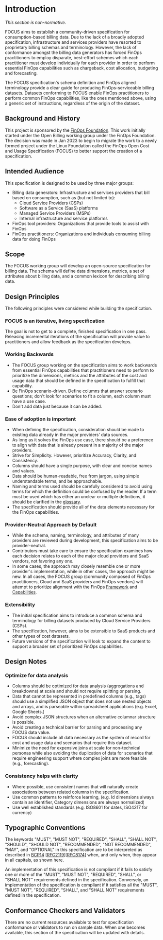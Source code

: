 # Introduction

*This section is non-normative.*

FOCUS aims to establish a community-driven specification for consumption-based billing data. Due to the lack of a broadly adopted specification, infrastructure and services providers have resorted to proprietary billing schemas and terminology. However, the lack of conformance amongst the billing data generators has forced FinOps practitioners to employ disparate, best-effort schemes which each practitioner must develop individually for each provider in order to perform essential FinOps capabilities such as chargeback, cost allocation, budgeting and forecasting.

The FOCUS specification's schema definition and FinOps aligned terminology provide a clear guide for producing FinOps-serviceable billing datasets. Datasets conforming to FOCUS enable FinOps practitioners to perform common FinOps capabilities, like the ones mentioned above, using a generic set of instructions, regardless of the origin of the dataset.

## Background and History

This project is sponsored by the [FinOps Foundation][FODO]. This work initially started under the Open Billing working group under the FinOps Foundation. The decision was made in Jan 2023 to begin to migrate the work to a newly formed project under the Linux Foundation called the FinOps Open Cost and Usage Specification (FOCUS) to better support the creation of a specification.

## Intended Audience

This specification is designed to be used by three major groups:

* Billing data generators: Infrastructure and services providers that bill based on consumption, such as (but not limited to):
  * Cloud Service Providers (CSPs)
  * Software as a Service (SaaS) platforms
  * Managed Service Providers (MSPs)
  * Internal infrastructure and service platforms
* FinOps tool providers: Organizations that provide tools to assist with FinOps
* FinOps practitioners: Organizations and individuals consuming billing data for doing FinOps

## Scope

The FOCUS working group will develop an open-source specification for billing data. The schema will define data dimensions, metrics, a set of attributes about billing data, and a common lexicon for describing billing data.

## Design Principles

The following principles were considered while building the specification.

### FOCUS is an iterative, living specification

The goal is not to get to a complete, finished specification in one pass. Releasing incremental iterations of the specification will provide value to practitioners and allow feedback as the specification develops.

### Working Backwards

* The FOCUS group working on the specification aims to work backwards from essential FinOps capabilities that practitioners need to perform to prioritize the dimensions, metrics and the attributes of the cost and usage data that should be defined in the specification to fulfill that capability.
* Be FinOps scenario-driven. Define columns that answer scenario questions; don't look for scenarios to fit a column, each column must have a use case.
* Don't add data just because it can be added.

### Ease of adoption is important

* When defining the specification, consideration should be made to existing data already in the major providers' data sources.
* As long as it solves the FinOps use case, there should be a preference to align with data that is already present in a majority of the major providers.
* Strive for Simplicity. However, prioritize Accuracy, Clarity, and Consistency.
* Columns should have a single purpose, with clear and concise names and values.
* Data should be human-readable, free from jargon, using simple understandable terms, and be approachable.
* Naming and terms used should be carefully considered to avoid using terms for which the definition could be confused by the reader. If a term must be used which has either an unclear or multiple definitions, it should be clarified in the [glossary](#glossary).
* The specification should provide all of the data elements necessary for the FinOps capabilities.

### Provider-Neutral Approach by Default

* While the schema, naming, terminology, and attributes of many providers are reviewed during development, this specification aims to be provider-neutral.
* Contributors must take care to ensure the specification examines how each decision relates to each of the major cloud providers and SaaS vendors, not favoring any one.
* In some cases, the approach may closely resemble one or more provider's implementation, while in other cases, the approach might be new. In all cases, the FOCUS group (community composed of FinOps practitioners, Cloud and SaaS providers and FinOps vendors) will attempt to prioritize alignment with the FinOps [Framework][FODOF] and [Capabilities][FODOFC].

### Extensibility

* The initial specification aims to introduce a common schema and terminology for billing datasets produced by Cloud Service Providers (CSPs).
* The specification, however, aims to be extensible to SaaS products and other types of cost datasets.
* Future versions of the specification will look to expand the content to support a broader set of prioritized FinOps capabilities.

## Design Notes

### Optimize for data analysis

* Columns should be optimized for data analysis (aggregations and breakdowns) at scale and should not require splitting or parsing.
* Data that cannot be represented in predefined columns (e.g., tags) should use a simplified JSON object that does not use nested objects and arrays, and is parseable within spreadsheet applications (e.g. Excel, Google Sheets.)
* Avoid complex JSON structures when an alternative columnar structure is possible.
* Avoid creating a technical barrier for parsing and processing any FOCUS data value.
* FOCUS should include all data necessary as the system of record for cost and usage data and scenarios that require this dataset.
* Minimize the need for expensive joins at scale for non-technical personas while also avoiding the duplication of data for scenarios that require engineering support where complex joins are more feasible (e.g., forecasting).

### Consistency helps with clarity

* Where possible, use consistent names that will naturally create associations between related columns in the specification.
* Use common patterns to reinforce learning, (e.g. Id dimensions always contain an identifier, Category dimensions are always normalized)
* Use well established standards (e.g. ISO8601 for dates, ISO4217 for currency)

## Typographic Conventions

The keywords "MUST", "MUST NOT", "REQUIRED", "SHALL", "SHALL NOT", "SHOULD", "SHOULD NOT", "RECOMMENDED", "NOT RECOMMENDED", "MAY", and "OPTIONAL" in this specification are to be interpreted as described in [BCP14](https://tools.ietf.org/html/bcp14) [[RFC2119](https://tools.ietf.org/html/rfc2119)][[RFC8174](https://tools.ietf.org/html/rfc8174)] when, and only when, they appear in all capitals, as shown here.

An implementation of this specification is not compliant if it fails to satisfy one or more of the "MUST", "MUST NOT", "REQUIRED", "SHALL", or "SHALL NOT" requirements defined in the specification. Conversely, an implementation of the specification is compliant if it satisfies all the "MUST", "MUST NOT", "REQUIRED", "SHALL", and "SHALL NOT" requirements defined in
the specification.

## Conformance Checkers and Validators

There are no current resources available to test for specification conformance or validators to run on sample data. When one becomes available, this section of the specification will be updated with details.

[FODO]: https://www.finops.org
[FODOF]: https://www.finops.org/framework/
[FODOFC]: https://www.finops.org/framework/capabilities/
